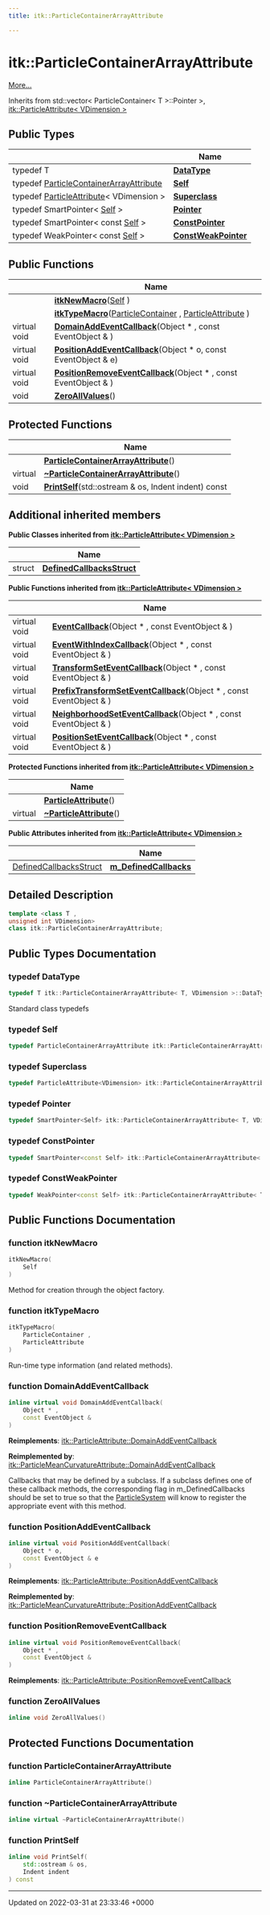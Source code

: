 ```yaml
---
title: itk::ParticleContainerArrayAttribute

---
```


# itk::ParticleContainerArrayAttribute



 [More...](#detailed-description)

Inherits from std::vector< ParticleContainer< T >::Pointer >, [itk::ParticleAttribute< VDimension >](../Classes/classitk_1_1ParticleAttribute.md)

## Public Types

|                | Name           |
| -------------- | -------------- |
| typedef T | **[DataType](../Classes/classitk_1_1ParticleContainerArrayAttribute.md#typedef-datatype)**  |
| typedef [ParticleContainerArrayAttribute](../Classes/classitk_1_1ParticleContainerArrayAttribute.md) | **[Self](../Classes/classitk_1_1ParticleContainerArrayAttribute.md#typedef-self)**  |
| typedef [ParticleAttribute](../Classes/classitk_1_1ParticleAttribute.md)< VDimension > | **[Superclass](../Classes/classitk_1_1ParticleContainerArrayAttribute.md#typedef-superclass)**  |
| typedef SmartPointer< [Self](../Classes/classitk_1_1ParticleAttribute.md#typedef-self) > | **[Pointer](../Classes/classitk_1_1ParticleContainerArrayAttribute.md#typedef-pointer)**  |
| typedef SmartPointer< const [Self](../Classes/classitk_1_1ParticleAttribute.md#typedef-self) > | **[ConstPointer](../Classes/classitk_1_1ParticleContainerArrayAttribute.md#typedef-constpointer)**  |
| typedef WeakPointer< const [Self](../Classes/classitk_1_1ParticleAttribute.md#typedef-self) > | **[ConstWeakPointer](../Classes/classitk_1_1ParticleContainerArrayAttribute.md#typedef-constweakpointer)**  |

## Public Functions

|                | Name           |
| -------------- | -------------- |
| | **[itkNewMacro](../Classes/classitk_1_1ParticleContainerArrayAttribute.md#function-itknewmacro)**([Self](../Classes/classitk_1_1ParticleAttribute.md#typedef-self) ) |
| | **[itkTypeMacro](../Classes/classitk_1_1ParticleContainerArrayAttribute.md#function-itktypemacro)**([ParticleContainer](../Classes/classitk_1_1ParticleContainer.md) , [ParticleAttribute](../Classes/classitk_1_1ParticleAttribute.md) ) |
| virtual void | **[DomainAddEventCallback](../Classes/classitk_1_1ParticleContainerArrayAttribute.md#function-domainaddeventcallback)**(Object * , const EventObject & ) |
| virtual void | **[PositionAddEventCallback](../Classes/classitk_1_1ParticleContainerArrayAttribute.md#function-positionaddeventcallback)**(Object * o, const EventObject & e) |
| virtual void | **[PositionRemoveEventCallback](../Classes/classitk_1_1ParticleContainerArrayAttribute.md#function-positionremoveeventcallback)**(Object * , const EventObject & ) |
| void | **[ZeroAllValues](../Classes/classitk_1_1ParticleContainerArrayAttribute.md#function-zeroallvalues)**() |

## Protected Functions

|                | Name           |
| -------------- | -------------- |
| | **[ParticleContainerArrayAttribute](../Classes/classitk_1_1ParticleContainerArrayAttribute.md#function-particlecontainerarrayattribute)**() |
| virtual | **[~ParticleContainerArrayAttribute](../Classes/classitk_1_1ParticleContainerArrayAttribute.md#function-~particlecontainerarrayattribute)**() |
| void | **[PrintSelf](../Classes/classitk_1_1ParticleContainerArrayAttribute.md#function-printself)**(std::ostream & os, Indent indent) const |

## Additional inherited members

**Public Classes inherited from [itk::ParticleAttribute< VDimension >](../Classes/classitk_1_1ParticleAttribute.md)**

|                | Name           |
| -------------- | -------------- |
| struct | **[DefinedCallbacksStruct](../Classes/structitk_1_1ParticleAttribute_1_1DefinedCallbacksStruct.md)**  |

**Public Functions inherited from [itk::ParticleAttribute< VDimension >](../Classes/classitk_1_1ParticleAttribute.md)**

|                | Name           |
| -------------- | -------------- |
| virtual void | **[EventCallback](../Classes/classitk_1_1ParticleAttribute.md#function-eventcallback)**(Object * , const EventObject & ) |
| virtual void | **[EventWithIndexCallback](../Classes/classitk_1_1ParticleAttribute.md#function-eventwithindexcallback)**(Object * , const EventObject & ) |
| virtual void | **[TransformSetEventCallback](../Classes/classitk_1_1ParticleAttribute.md#function-transformseteventcallback)**(Object * , const EventObject & ) |
| virtual void | **[PrefixTransformSetEventCallback](../Classes/classitk_1_1ParticleAttribute.md#function-prefixtransformseteventcallback)**(Object * , const EventObject & ) |
| virtual void | **[NeighborhoodSetEventCallback](../Classes/classitk_1_1ParticleAttribute.md#function-neighborhoodseteventcallback)**(Object * , const EventObject & ) |
| virtual void | **[PositionSetEventCallback](../Classes/classitk_1_1ParticleAttribute.md#function-positionseteventcallback)**(Object * , const EventObject & ) |

**Protected Functions inherited from [itk::ParticleAttribute< VDimension >](../Classes/classitk_1_1ParticleAttribute.md)**

|                | Name           |
| -------------- | -------------- |
| | **[ParticleAttribute](../Classes/classitk_1_1ParticleAttribute.md#function-particleattribute)**() |
| virtual | **[~ParticleAttribute](../Classes/classitk_1_1ParticleAttribute.md#function-~particleattribute)**() |

**Public Attributes inherited from [itk::ParticleAttribute< VDimension >](../Classes/classitk_1_1ParticleAttribute.md)**

|                | Name           |
| -------------- | -------------- |
| [DefinedCallbacksStruct](../Classes/structitk_1_1ParticleAttribute_1_1DefinedCallbacksStruct.md) | **[m_DefinedCallbacks](../Classes/classitk_1_1ParticleAttribute.md#variable-m-definedcallbacks)**  |


## Detailed Description

```cpp
template <class T ,
unsigned int VDimension>
class itk::ParticleContainerArrayAttribute;
```

## Public Types Documentation

### typedef DataType

```cpp
typedef T itk::ParticleContainerArrayAttribute< T, VDimension >::DataType;
```


Standard class typedefs 


### typedef Self

```cpp
typedef ParticleContainerArrayAttribute itk::ParticleContainerArrayAttribute< T, VDimension >::Self;
```


### typedef Superclass

```cpp
typedef ParticleAttribute<VDimension> itk::ParticleContainerArrayAttribute< T, VDimension >::Superclass;
```


### typedef Pointer

```cpp
typedef SmartPointer<Self> itk::ParticleContainerArrayAttribute< T, VDimension >::Pointer;
```


### typedef ConstPointer

```cpp
typedef SmartPointer<const Self> itk::ParticleContainerArrayAttribute< T, VDimension >::ConstPointer;
```


### typedef ConstWeakPointer

```cpp
typedef WeakPointer<const Self> itk::ParticleContainerArrayAttribute< T, VDimension >::ConstWeakPointer;
```


## Public Functions Documentation

### function itkNewMacro

```cpp
itkNewMacro(
    Self 
)
```


Method for creation through the object factory. 


### function itkTypeMacro

```cpp
itkTypeMacro(
    ParticleContainer ,
    ParticleAttribute 
)
```


Run-time type information (and related methods). 


### function DomainAddEventCallback

```cpp
inline virtual void DomainAddEventCallback(
    Object * ,
    const EventObject & 
)
```


**Reimplements**: [itk::ParticleAttribute::DomainAddEventCallback](../Classes/classitk_1_1ParticleAttribute.md#function-domainaddeventcallback)


**Reimplemented by**: [itk::ParticleMeanCurvatureAttribute::DomainAddEventCallback](../Classes/classitk_1_1ParticleMeanCurvatureAttribute.md#function-domainaddeventcallback)


Callbacks that may be defined by a subclass. If a subclass defines one of these callback methods, the corresponding flag in m_DefinedCallbacks should be set to true so that the [ParticleSystem](../Classes/classitk_1_1ParticleSystem.md) will know to register the appropriate event with this method. 


### function PositionAddEventCallback

```cpp
inline virtual void PositionAddEventCallback(
    Object * o,
    const EventObject & e
)
```


**Reimplements**: [itk::ParticleAttribute::PositionAddEventCallback](../Classes/classitk_1_1ParticleAttribute.md#function-positionaddeventcallback)


**Reimplemented by**: [itk::ParticleMeanCurvatureAttribute::PositionAddEventCallback](../Classes/classitk_1_1ParticleMeanCurvatureAttribute.md#function-positionaddeventcallback)


### function PositionRemoveEventCallback

```cpp
inline virtual void PositionRemoveEventCallback(
    Object * ,
    const EventObject & 
)
```


**Reimplements**: [itk::ParticleAttribute::PositionRemoveEventCallback](../Classes/classitk_1_1ParticleAttribute.md#function-positionremoveeventcallback)


### function ZeroAllValues

```cpp
inline void ZeroAllValues()
```


## Protected Functions Documentation

### function ParticleContainerArrayAttribute

```cpp
inline ParticleContainerArrayAttribute()
```


### function ~ParticleContainerArrayAttribute

```cpp
inline virtual ~ParticleContainerArrayAttribute()
```


### function PrintSelf

```cpp
inline void PrintSelf(
    std::ostream & os,
    Indent indent
) const
```


-------------------------------

Updated on 2022-03-31 at 23:33:46 +0000